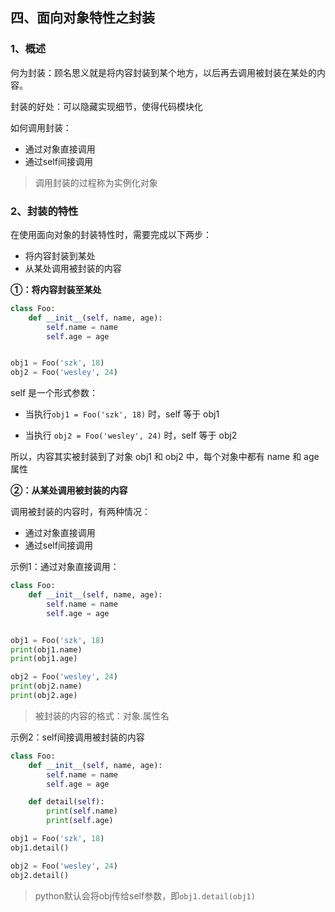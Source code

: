 ## 四、面向对象特性之封装

### 1、概述

何为封装：顾名思义就是将内容封装到某个地方，以后再去调用被封装在某处的内容。

封装的好处：可以隐藏实现细节，使得代码模块化

如何调用封装：

- 通过对象直接调用
- 通过self间接调用

> 调用封装的过程称为实例化对象

### 2、封装的特性

在使用面向对象的封装特性时，需要完成以下两步：

- 将内容封装到某处
- 从某处调用被封装的内容

**①：将内容封装至某处**

```python
class Foo:
    def __init__(self, name, age):
        self.name = name
        self.age = age


obj1 = Foo('szk', 18)
obj2 = Foo('wesley', 24)
```

self 是一个形式参数：

- 当执行`obj1 = Foo('szk', 18)` 时，self 等于 obj1

- 当执行 `obj2 = Foo('wesley', 24)` 时，self 等于 obj2

所以，内容其实被封装到了对象 obj1 和 obj2 中，每个对象中都有 name 和 age 属性

**②：从某处调用被封装的内容**

调用被封装的内容时，有两种情况：

- 通过对象直接调用
- 通过self间接调用

示例1：通过对象直接调用：

```python
class Foo:
    def __init__(self, name, age):
        self.name = name
        self.age = age


obj1 = Foo('szk', 18)
print(obj1.name)
print(obj1.age)

obj2 = Foo('wesley', 24)
print(obj2.name)
print(obj2.age)
```

> 被封装的内容的格式：对象.属性名

示例2：self间接调用被封装的内容

```python
class Foo:
    def __init__(self, name, age):
        self.name = name
        self.age = age

    def detail(self):
        print(self.name)
        print(self.age)

obj1 = Foo('szk', 18)
obj1.detail()

obj2 = Foo('wesley', 24)
obj2.detail()
```

> python默认会将obj传给self参数，即`obj1.detail(obj1)`

